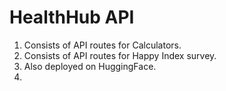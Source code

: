 # HealthHub API

1. Consists of API routes for Calculators.
2. Consists of API routes for Happy Index survey.
3. Also deployed on HuggingFace.
4.
